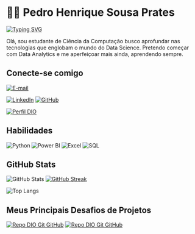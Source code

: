 # 👋🏽 Pedro Henrique Sousa Prates

[![Typing SVG](https://readme-typing-svg.demolab.com?font=Fira+Code&size=22&pause=1000&color=22CBF7&center=true&vCenter=true&random=false&width=435&lines=Bem-Vindo+ao+meu+perfil+%F0%9F%98%8E)](https://git.io/typing-svg)

Olá, sou estudante de Ciência da Computação busco aprofundar nas tecnologias que englobam o mundo do Data Science. Pretendo começar com Data Analytics e me aperfeiçoar mais ainda, aprendendo sempre.

## Conecte-se comigo

[![E-mail](https://img.shields.io/badge/-pedro.prates.dev@gmail.com-000?style=for-the-badge&logo=microsoft-outlook&logoColor=E94D5F)](mailto:pedro.prates.dev@gmail.com)

[![LinkedIn](https://img.shields.io/badge/pedro_prates-000?style=for-the-badge&logo=linkedin&logoColor=0E76A8)](https://www.linkedin.com/in/pedro-prates) [![GitHub](https://img.shields.io/badge/Pedro_Prates-000?style=for-the-badge&logo=github&logoColor=white)](+https://github.com/Pedro-Prates)

[![Perfil DIO](https://img.shields.io/badge/-Meu%20Perfil%20na%20DIO-30A3DC?style=for-the-badge)](https://www.dio.me/users/Prates)

## Habilidades

![Python](https://img.shields.io/badge/Python-000?style=for-the-badge&logo=python)
![Power BI](https://img.shields.io/badge/Power%20BI-000?style=for-the-badge&logo=power-bi&logoColor=F2C811)
![Excel](https://img.shields.io/badge/Excel-000?style=for-the-badge&logo=microsoft-excel&logoColor=217346)
![SQL](https://img.shields.io/badge/SQL-000?style=for-the-badge&logo=mysql&logoColor=FFF)

## GitHub Stats

![GitHub Stats](https://github-readme-stats.vercel.app/api?username=Pedro-Prates&theme=transparent&bg_color=000&border_color=147fc5&show_icons=true&icon_color=dc143c&title_color=dc143c&text_color=FFF)
[![GitHub Streak](https://streak-stats.demolab.com?user=Pedro-Prates&theme=dark&date_format=M%20j%5B%2C%20Y%5D&background=000000&border=147fc5&ring=610000&fire=FF0000&currStreakLabel=9c0720)](https://git.io/streak-stats)

![Top Langs](https://github-readme-stats-git-masterrstaa-rickstaa.vercel.app/api/top-langs/?username=Pedro-Prates&bg_color=000&border_color=147fc5&title_color=dc143c&text_color=fff)

## Meus Principais Desafios de Projetos

[![Repo DIO Git GitHub](https://github-readme-stats.vercel.app/api/pin/?username=Pedro-Prates&repo=Sistema_Bancario_PythonDeveloper&bg_color=000&border_color=147fc5&show_icons=true&icon_color=dc143c&title_color=dc143c&text_color=FFF)](https://github.com/Pedro-Prates/Sistema_Bancario_PythonDeveloper)
[![Repo DIO Git GitHub](https://github-readme-stats.vercel.app/api/pin/?username=Pedro-Prates&repo=Calculadora-de-Signos&bg_color=000&border_color=147fc5&show_icons=true&icon_color=dc143c&title_color=dc143c&text_color=FFF)](https://github.com/Pedro-Prates/Calculadora-de-Signos)

